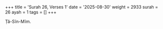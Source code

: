 +++
title = 'Surah 26, Verses 1'
date = '2025-08-30'
weight = 2933
surah = 26
ayah = 1
tags = []
+++

Ṭâ-Sĩn-Mĩm.